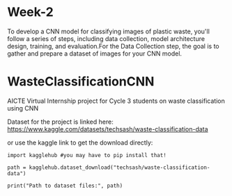 # Week-2
To develop a CNN model for classifying images of plastic waste, you'll follow a series of steps, including data collection, model architecture design, training, and evaluation.For the Data Collection step, the goal is to gather and prepare a dataset of images for your CNN model.

# WasteClassificationCNN
AICTE Virtual Internship project for Cycle 3 students on waste classification using CNN

Dataset for the project is linked here:
https://www.kaggle.com/datasets/techsash/waste-classification-data

or use the kaggle link to get the download directly:

`import kagglehub #you may have to pip install that!`

`path = kagglehub.dataset_download("techsash/waste-classification-data")`

`print("Path to dataset files:", path)`
